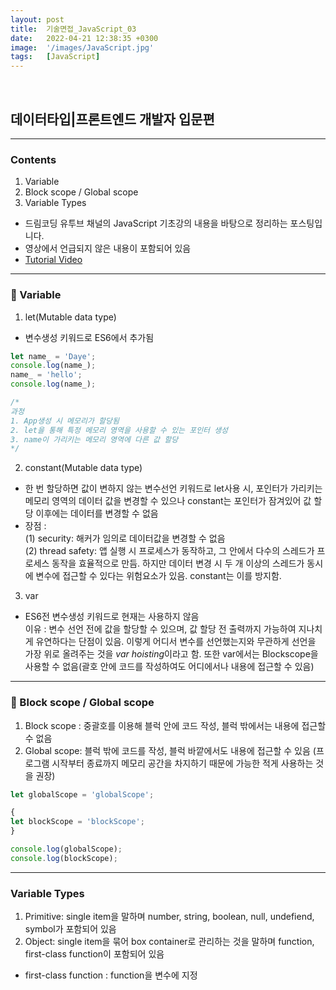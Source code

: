 ```yaml
---
layout: post
title:  기술면접_JavaScript_03
date:   2022-04-21 12:38:35 +0300
image:  '/images/JavaScript.jpg'
tags:   [JavaScript]
---
```

<br/>

## 데이터타입|프론트엔드 개발자 입문편<br/>

___

### Contents <br/>
1. Variable<br/>
2. Block scope / Global scope<br/>
3. Variable Types<br/>


* 드림코딩 유투브 채널의 JavaScript 기초강의 내용을 바탕으로 정리하는 포스팅입니다. <br/>
* 영상에서 언급되지 않은 내용이 포함되어 있음<br/>
* [Tutorial Video](https://www.youtube.com/watch?v=OCCpGh4ujb8&list=PLv2d7VI9OotTVOL4QmPfvJWPJvkmv6h-2&index=3)<br/>

___

### :bell: Variable<br/>
1. let(Mutable data type) <br/>
  - 변수생성 키워드로 ES6에서 추가됨<br/>

```javascript
let name_ = 'Daye';
console.log(name_);
name_ = 'hello'; 
console.log(name_);

/*
과정
1. App생성 시 메모리가 할당됨
2. let을 통해 특정 메모리 영역을 사용할 수 있는 포인터 생성
3. name이 가리키는 메모리 영역에 다른 값 할당 
*/
```

2. constant(Mutable data type)<br/>
  - 한 번 할당하면 값이 변하지 않는 변수선언 키워드로 let사용 시, 포인터가 가리키는 메모리 영역의 데이터 값을 변경할 수 있으나 constant는 포인터가 잠겨있어 값 할당 이후에는 데이터를 변경할 수 없음 <br/>
  - 장점 : <br/>
    (1) security: 해커가 임의로 데이터값을 변경할 수 없음<br/>
    (2) thread safety: 앱 실행 시 프로세스가 동작하고, 그 안에서 다수의 스레드가 프로세스 동작을 효율적으로 만듬. 하지만 데이터 변경 시 두 개 이상의 스레드가 동시에 변수에 접근할 수 있다는 위험요소가 있음. constant는 이를 방지함.<br/>

3. var<br/>
  - ES6전 변수생성 키워드로 현재는 사용하지 않음<br/>
    이유 : 변수 선언 전에 값을 할당할 수 있으며, 값 할당 전 출력까지 가능하여 지나치게 유연하다는 단점이 있음. 이렇게 어디서 변수를 선언했는지와 무관하게 선언을 가장 위로 올려주는 것을 *var hoisting*이라고 함. 또한 var에서는 Blockscope을 사용할 수 없음(괄호 안에 코드를 작성하여도 어디에서나 내용에 접근할 수 있음) <br/>

___

### :bell: Block scope / Global scope<br/>
1. Block scope : 중괄호를 이용해 블럭 안에 코드 작성, 블럭 밖에서는 내용에 접근할 수 없음<br/>
2. Global scope: 블럭 밖에 코드를 작성, 블럭 바깥에서도 내용에 접근할 수 있음 (프로그램 시작부터 종료까지 메모리 공간을 차지하기 때문에 가능한 적게 사용하는 것을 권장)<br/>

```javascript
let globalScope = 'globalScope';

{
let blockScope = 'blockScope'; 
}

console.log(globalScope);
console.log(blockScope);
```
___

### Variable Types <br/>
1. Primitive: single item을 말하며 number, string, boolean, null, undefiend, symbol가 포함되어 있음<br/>
2. Object: single item을 묶어 box container로 관리하는 것을 말하며 function, first-class function이 포함되어 있음<br/>

* first-class function : function을 변수에 지정



